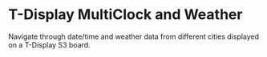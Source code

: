 # T-Display MultiClock and Weather
Navigate through date/time and weather data from different cities displayed on a T-Display S3 board.
